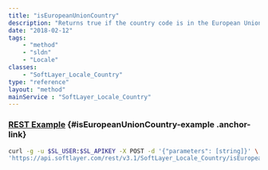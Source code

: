 ```yaml
---
title: "isEuropeanUnionCountry"
description: "Returns true if the country code is in the European Union (EU), false otherwise. "
date: "2018-02-12"
tags:
    - "method"
    - "sldn"
    - "Locale"
classes:
    - "SoftLayer_Locale_Country"
type: "reference"
layout: "method"
mainService : "SoftLayer_Locale_Country"
---
```


### [REST Example](#isEuropeanUnionCountry-example) <a href="/article/rest/"><i class="fas fa-question"></i></a> {#isEuropeanUnionCountry-example .anchor-link} 
```bash
curl -g -u $SL_USER:$SL_APIKEY -X POST -d '{"parameters": [string]}' \
'https://api.softlayer.com/rest/v3.1/SoftLayer_Locale_Country/isEuropeanUnionCountry'
```
